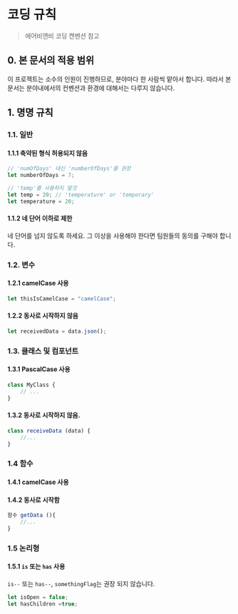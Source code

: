 # 코딩 규칙
> 에어비앤비 코딩 켄벤션 참고
## 0. 본 문서의 적용 범위
이 프로젝트는 소수의 인원이 진행하므로, 분야마다 한 사람씩 맡아서 합니다.
따라서 본 문서는 분야내에서의 컨벤션과 환경에 대해서는 다루지 않습니다.

## 1. 명명 규칙
### 1.1. 일반
#### 1.1.1 축약된 형식 허용되지 않음
```js
// 'numOfDays' 대신 'numberOfDays'를 권장
let numberOfDays = 7;
```
```js
// 'temp'를 사용하지 말것
let temp = 20; // 'temperature' or 'temporary' 
let temperature = 20;
```
#### 1.1.2 네 단어 이하로 제한
네 단어를 넘지 않도록 하세요.
그 이상을 사용해야 한다면 팀원들의 동의를 구해야 합니다.
### 1.2. 변수
#### 1.2.1 camelCase 사용
```js
let thisIsCamelCase = "camelCase";
```
#### 1.2.2 동사로 시작하지 않음
```js
let receivedData = data.json();
```
### 1.3. 클래스 및 컴포넌트
#### 1.3.1 PascalCase 사용
```js
class MyClass { 
    // ...
}
```
#### 1.3.2 동사로 시작하지 않음.
```js
class receiveData (data) {
    //...
}
```
### 1.4 함수
#### 1.4.1 camelCase 사용
#### 1.4.2 동사로 시작함
```js
함수 getData (){
    //...
}
```
### 1.5 논리형
#### 1.5.1 `is` 또는 `has` 사용
`is--` 또는 `has--`, `somethingFlag`는 권장 되지 않습니다.
```js
let isOpen = false;
let hasChildren =true;
```
